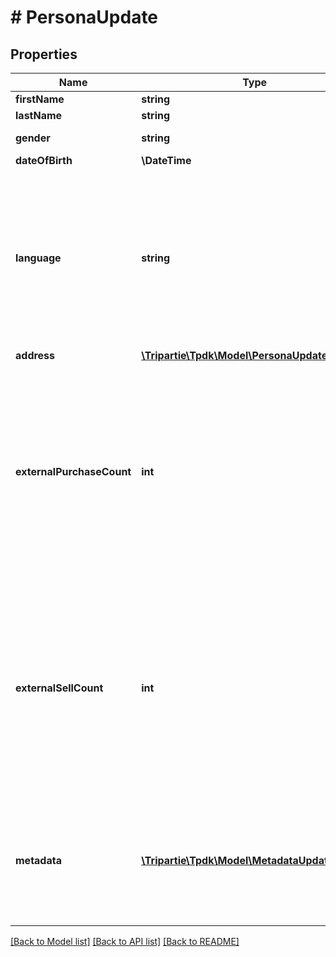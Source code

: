 # # PersonaUpdate

## Properties

Name | Type | Description | Notes
------------ | ------------- | ------------- | -------------
**firstName** | **string** |  | [optional]
**lastName** | **string** |  | [optional]
**gender** | **string** |  | [optional] [default to 'RATHER_NOT_SAY']
**dateOfBirth** | **\DateTime** |  | [optional]
**language** | **string** | That data is used for rendering the frontend application with given language. If not set, will be inferred. Custom codes can be issued for specific requirements. | [optional]
**address** | [**\Tripartie\Tpdk\Model\PersonaUpdateAddress**](PersonaUpdateAddress.md) |  | [optional]
**externalPurchaseCount** | **int** | Knowing the statistics on your user is used to better know its profile when you do not use the Safe-Checkout feature. Although it is not required, we recommend that you keep us informed. | [optional]
**externalSellCount** | **int** | Knowing the statistics on your user is used to better know its profile when you do not use the Safe-Checkout feature. Although it is not required, we recommend that you keep us informed. | [optional]
**metadata** | [**\Tripartie\Tpdk\Model\MetadataUpdate[]**](MetadataUpdate.md) | You can assign different meta to your Persona object for different purposes. eg. Ease searching. |

[[Back to Model list]](../../README.md#models) [[Back to API list]](../../README.md#endpoints) [[Back to README]](../../README.md)
